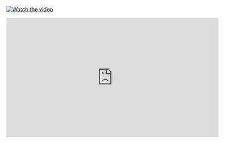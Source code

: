 


[![Watch the video](![image](https://github.com/pourmalek/CovidLongitudinalResults/assets/30849720/aeeadc5c-7d23-4f40-95db-fc99a04ffdaa)
)](https://www.youtube.com/embed/MiT9WBugSGE?si=WHPi0j7Cu95PKR77)

<iframe width="560" height="315" src="https://www.youtube.com/embed/MiT9WBugSGE?si=WHPi0j7Cu95PKR77" title="YouTube video player" frameborder="0" allow="accelerometer; autoplay; clipboard-write; encrypted-media; gyroscope; picture-in-picture; web-share" allowfullscreen></iframe>
